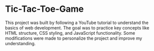 # Tic-Tac-Toe-Game
This project was built by following a YouTube tutorial to understand the basics of web development. The goal was to practice key concepts like HTML structure, CSS styling, and JavaScript functionality. Some modifications were made to personalize the project and improve my understanding.
